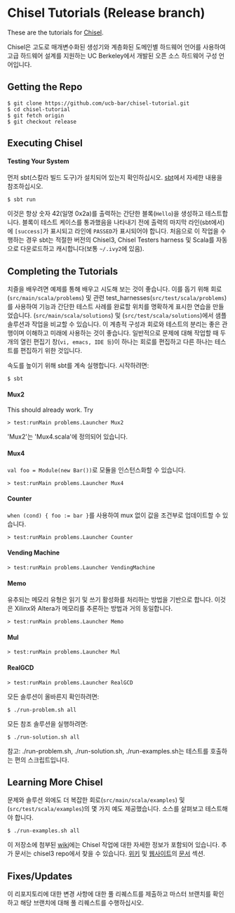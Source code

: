 Chisel Tutorials (Release branch)
================

These are the tutorials for [Chisel](https://github.com/ucb-bar/chisel3).

Chisel은 고도로 매개변수화된 생성기와 계층화된 도메인별 하드웨어 언어를 사용하여 고급 하드웨어 설계를 지원하는 UC Berkeley에서 개발된 오픈 소스 하드웨어 구성 언어입니다.


Getting the Repo
----------------

    $ git clone https://github.com/ucb-bar/chisel-tutorial.git
    $ cd chisel-tutorial
    $ git fetch origin
    $ git checkout release


Executing Chisel
----------------

#### Testing Your System
먼저 sbt(스칼라 빌드 도구)가 설치되어 있는지 확인하십시오. [sbt](http://www.scala-sbt.org/release/docs/Getting-Started/Setup.html)에서 자세한 내용을 참조하십시오. 

    $ sbt run

이것은 항상 숫자 42(일명 0x2a)를 출력하는 간단한 블록(`Hello`)을 생성하고 테스트합니다. 블록이 테스트 케이스를 통과했음을 나타내기 전에 출력의 마지막 라인(sbt에서)에 `[success]`가 표시되고 라인에 `PASSED`가 표시되어야 합니다. 처음으로 이 작업을 수행하는 경우 sbt는 적절한 버전의 Chisel3, Chisel Testers harness 및 Scala를 자동으로 다운로드하고 캐시합니다(보통 `~/.ivy2`에 있음).

Completing the Tutorials
------------------------

치즐을 배우려면 예제를 통해 배우고 시도해 보는 것이 좋습니다. 이를 돕기 위해 회로(`src/main/scala/problems`) 및 관련 test_harnesses(`src/test/scala/problems`)를 사용하여 기능과 간단한 테스트 사례를 완료할 위치를 명확하게 표시한 연습을 만들었습니다. (`src/main/scala/solutions`) 및 (`src/test/scala/solutions`)에서 샘플 솔루션과 작업을 비교할 수 있습니다. 이 계층적 구성과 회로와 테스트의 분리는 좋은 관행이며 이해하고 미래에 사용하는 것이 좋습니다. 일반적으로 문제에 대해 작업할 때 두 개의 열린 편집기 창(`vi, emacs, IDE 등`)이 하나는 회로를 편집하고 다른 하나는 테스트를 편집하기 위한 것입니다.

속도를 높이기 위해 sbt를 계속 실행합니다. 시작하려면:

    $ sbt

#### Mux2
This should already work. Try

    > test:runMain problems.Launcher Mux2
    
'Mux2'는 'Mux4.scala'에 정의되어 있습니다.

#### Mux4
`val foo = Module(new Bar())`로 모듈을 인스턴스화할 수 있습니다.

    > test:runMain problems.Launcher Mux4

#### Counter
`when (cond) { foo := bar }`를 사용하여 mux 없이 값을 조건부로 업데이트할 수 있습니다.

    > test:runMain problems.Launcher Counter

#### Vending Machine

    > test:runMain problems.Launcher VendingMachine

#### Memo
유추되는 메모리 유형은 읽기 및 쓰기 활성화를 처리하는 방법을 기반으로 합니다. 이것은 Xilinx와 Altera가 메모리를 추론하는 방법과 거의 동일합니다.

    > test:runMain problems.Launcher Memo

#### Mul

    > test:runMain problems.Launcher Mul

#### RealGCD

    > test:runMain problems.Launcher RealGCD


모든 솔루션이 올바른지 확인하려면:

    $ ./run-problem.sh all


모든 참조 솔루션을 실행하려면:

    $ ./run-solution.sh all

참고: ./run-problem.sh, ./run-solution.sh, ./run-examples.sh는 테스트를 호출하는 편의 스크립트입니다.

Learning More Chisel
--------------------
문제와 솔루션 외에도 더 복잡한 회로(`src/main/scala/examples`) 및 (`src/test/scala/examples`)의 몇 가지 예도 제공했습니다. 소스를 살펴보고 테스트해야 합니다.

    $ ./run-examples.sh all

이 저장소에 첨부된 [wiki](https://github.com/ucb-bar/chisel-tutorial/wiki/)에는 Chisel 작업에 대한 자세한 정보가 포함되어 있습니다.
추가 문서는 chisel3 repo에서 찾을 수 있습니다.
[위키](https://github.com/ucb-bar/chisel3/wiki/)
및 [웹사이트](https://chisel.eecs.berkeley.edu/)의 [문서](https://chisel.eecs.berkeley.edu/documentation.html) 섹션.

Fixes/Updates
-------------
이 리포지토리에 대한 변경 사항에 대한 풀 리퀘스트를 제출하고 마스터 브랜치를 확인하고 해당 브랜치에 대해 풀 리퀘스트를 수행하십시오.
